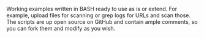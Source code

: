 Working examples written in BASH ready to use as is or extend. 
For example, upload files for scanning or grep logs for URLs and scan those.    
The scripts are up open source on GitHub and contain ample comments, so you can fork them and modify as you wish.

